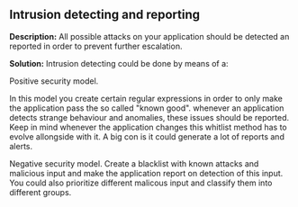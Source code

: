 
Intrusion detecting and reporting
-------

**Description:**
All possible attacks on your application should be detected an reported in order to prevent further escalation.


**Solution:**
Intrusion detecting could be done by means of a: 

Positive security model.

In this model you create certain regular expressions in order to only make the application pass the so called "known good". whenever an application detects strange behaviour and anomalies, these issues should be reported. Keep in mind whenever the application changes this whitlist method has to evolve allongside with it.
A big con is it could generate a lot of reports and alerts.

Negative security model.
Create a blacklist with known attacks and malicious input and make the application report on detection of this input.
You could also prioritize different malicous input and classify them into different groups.

	
